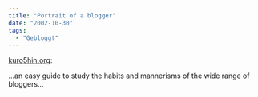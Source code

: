 ```yaml
---
title: "Portrait of a blogger"
date: "2002-10-30"
tags:
  - "Gebloggt"
---
```


[kuro5hin.org](https://web.archive.org/web/20040702173731/http://www.kuro5hin.org/story/2002/10/28/211050/43 "kuro5hin.org || technology and culture, from the trenches"):

…an easy guide to study the habits and mannerisms of the wide range of bloggers…
